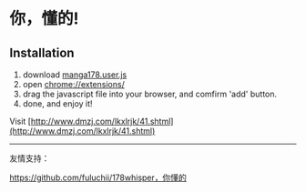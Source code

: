 # 你，懂的!


## Installation

1. download [manga178.user.js](https://github.com/kaelzhang/178manga-reader/raw/master/manga178.user.js)
2. open <a href="chrome://extensions/">chrome://extensions/</a>
3. drag the javascript file into your browser, and comfirm 'add' button.
4. done, and enjoy it!


Visit [http://www.dmzj.com/lkxlrjk/41.shtml](http://www.dmzj.com/lkxlrjk/41.shtml)

****

友情支持：

https://github.com/fuluchii/178whisper，你懂的
